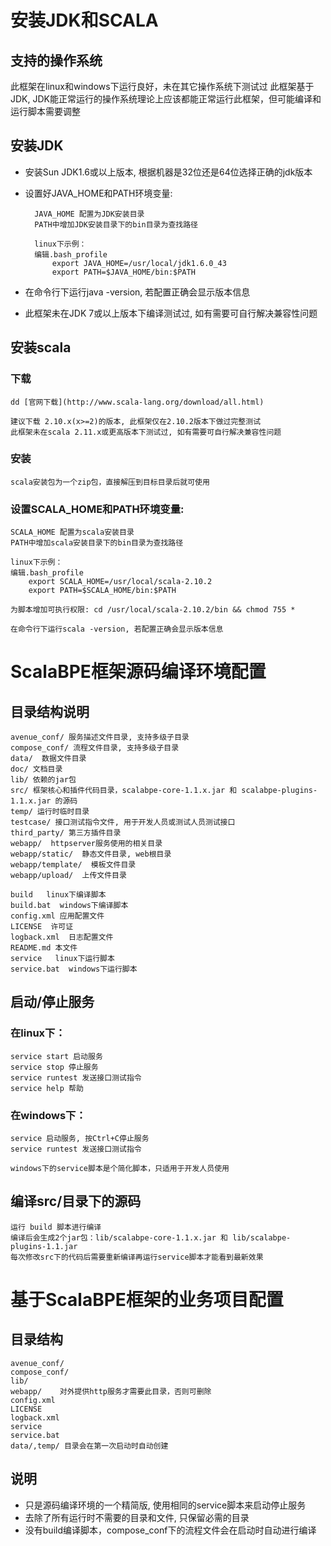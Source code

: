# 安装JDK和SCALA

## 支持的操作系统

此框架在linux和windows下运行良好，未在其它操作系统下测试过
此框架基于JDK, JDK能正常运行的操作系统理论上应该都能正常运行此框架，但可能编译和运行脚本需要调整

## 安装JDK

* 安装Sun JDK1.6或以上版本, 根据机器是32位还是64位选择正确的jdk版本

* 设置好JAVA_HOME和PATH环境变量:

		JAVA_HOME 配置为JDK安装目录
		PATH中增加JDK安装目录下的bin目录为查找路径

		linux下示例：
	    编辑.bash_profile
		    export JAVA_HOME=/usr/local/jdk1.6.0_43
		    export PATH=$JAVA_HOME/bin:$PATH

* 在命令行下运行java -version, 若配置正确会显示版本信息
* 此框架未在JDK 7或以上版本下编译测试过, 如有需要可自行解决兼容性问题

## 安装scala

### 下载 

	dd [官网下载](http://www.scala-lang.org/download/all.html)

	建议下载 2.10.x(x>=2)的版本, 此框架仅在2.10.2版本下做过完整测试
	此框架未在scala 2.11.x或更高版本下测试过, 如有需要可自行解决兼容性问题

### 安装

	scala安装包为一个zip包，直接解压到目标目录后就可使用

### 设置SCALA_HOME和PATH环境变量:

	SCALA_HOME 配置为scala安装目录
	PATH中增加scala安装目录下的bin目录为查找路径

	linux下示例：
    编辑.bash_profile
	    export SCALA_HOME=/usr/local/scala-2.10.2
	    export PATH=$SCALA_HOME/bin:$PATH

    为脚本增加可执行权限: cd /usr/local/scala-2.10.2/bin && chmod 755 *

	在命令行下运行scala -version, 若配置正确会显示版本信息

# ScalaBPE框架源码编译环境配置

## 目录结构说明

	avenue_conf/ 服务描述文件目录, 支持多级子目录
	compose_conf/ 流程文件目录, 支持多级子目录
	data/  数据文件目录
	doc/ 文档目录
	lib/ 依赖的jar包
	src/ 框架核心和插件代码目录，scalabpe-core-1.1.x.jar 和 scalabpe-plugins-1.1.x.jar 的源码 
	temp/ 运行时临时目录
	testcase/ 接口测试指令文件, 用于开发人员或测试人员测试接口
	third_party/ 第三方插件目录
	webapp/  httpserver服务使用的相关目录
	webapp/static/  静态文件目录, web根目录
	webapp/template/  模板文件目录
	webapp/upload/  上传文件目录

	build   linux下编译脚本
	build.bat  windows下编译脚本
	config.xml 应用配置文件
	LICENSE  许可证
	logback.xml  日志配置文件
	README.md 本文件
	service   linux下运行脚本
	service.bat  windows下运行脚本

## 启动/停止服务

### 在linux下：

	service start 启动服务
	service stop 停止服务
	service runtest 发送接口测试指令
	service help 帮助

### 在windows下：

	service 启动服务, 按Ctrl+C停止服务
	service runtest 发送接口测试指令

	windows下的service脚本是个简化脚本，只适用于开发人员使用

## 编译src/目录下的源码

	运行 build 脚本进行编译
	编译后会生成2个jar包：lib/scalabpe-core-1.1.x.jar 和 lib/scalabpe-plugins-1.1.jar 
	每次修改src下的代码后需要重新编译再运行service脚本才能看到最新效果

# 基于ScalaBPE框架的业务项目配置

## 目录结构

	avenue_conf/ 
	compose_conf/
	lib/
	webapp/    对外提供http服务才需要此目录，否则可删除
	config.xml
	LICENSE
	logback.xml
	service
	service.bat
	data/,temp/ 目录会在第一次启动时自动创建

## 说明
		
* 只是源码编译环境的一个精简版, 使用相同的service脚本来启动停止服务
* 去除了所有运行时不需要的目录和文件, 只保留必需的目录
* 没有build编译脚本，compose_conf下的流程文件会在启动时自动进行编译

